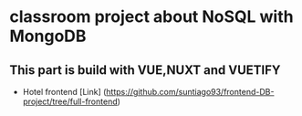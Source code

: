 # classroom project about NoSQL with MongoDB
## This part is build with VUE,NUXT and VUETIFY

- Hotel frontend [Link] (https://github.com/suntiago93/frontend-DB-project/tree/full-frontend)

